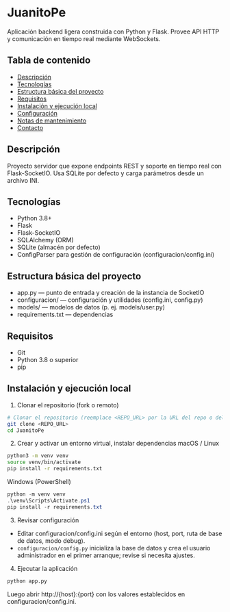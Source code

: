 # JuanitoPe

Aplicación backend ligera construida con Python y Flask. Provee API HTTP y comunicación en tiempo real mediante WebSockets.

## Tabla de contenido
- [Descripción](#descripción)
- [Tecnologías](#tecnologías)
- [Estructura básica del proyecto](#estructura-básica-del-proyecto)
- [Requisitos](#requisitos)
- [Instalación y ejecución local](#instalación-y-ejecución-local)
- [Configuración](#configuración)
- [Notas de mantenimiento](#notas-de-mantenimiento)
- [Contacto](#contacto)

## Descripción
Proyecto servidor que expone endpoints REST y soporte en tiempo real con Flask-SocketIO. Usa SQLite por defecto y carga parámetros desde un archivo INI.

## Tecnologías
- Python 3.8+
- Flask
- Flask-SocketIO
- SQLAlchemy (ORM)
- SQLite (almacén por defecto)
- ConfigParser para gestión de configuración (configuracion/config.ini)

## Estructura básica del proyecto
- app.py — punto de entrada y creación de la instancia de SocketIO
- configuracion/ — configuración y utilidades (config.ini, config.py)
- models/ — modelos de datos (p. ej. models/user.py)
- requirements.txt — dependencias

## Requisitos
- Git
- Python 3.8 o superior
- pip

## Instalación y ejecución local

1. Clonar el repositorio (fork o remoto)
```sh
# Clonar el repositorio (reemplace <REPO_URL> por la URL del repo o del fork)
git clone <REPO_URL>
cd JuanitoPe
```

2. Crear y activar un entorno virtual, instalar dependencias
macOS / Linux
```sh
python3 -m venv venv
source venv/bin/activate
pip install -r requirements.txt
```

Windows (PowerShell)
```powershell
python -m venv venv
.\venv\Scripts\Activate.ps1
pip install -r requirements.txt
```

3. Revisar configuración
- Editar configuracion/config.ini según el entorno (host, port, ruta de base de datos, modo debug).
- `configuracion/config.py` inicializa la base de datos y crea el usuario administrador en el primer arranque; revise si necesita ajustes.

4. Ejecutar la aplicación
```sh
python app.py
```
Luego abrir http://{host}:{port} con los valores establecidos en configuracion/config.ini.